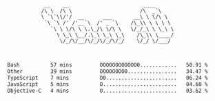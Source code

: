 <div align="center">
<pre><code>
 __    __                        ____      
/\ \  /\ \                      /\  _`\    
\ `\`\\/'/  __      ___       __\ \ \/\ \  
 `\ `\ /' /'__`\  /' _ `\    /\_\\ \ \ \ \ 
   `\ \ \/\ \ \.\_/\ \/\ \   \/_/_\ \ \_\ \
     \ \_\ \__/.\_\ \_\ \_\    /\_\\ \____/
      \/_/\/__/\/_/\/_/\/_/    \/_/ \/___/ 
                                           

</code></pre>

<!--START_SECTION:waka-->

```txt
Bash          57 mins         OOOOOOOOOOOO0............   50.91 %
Other         39 mins         OOOOOOOO0................   34.47 %
TypeScript    7 mins          O0.......................   06.24 %
JavaScript    5 mins          O........................   04.60 %
Objective-C   4 mins          O........................   03.62 %
```

<!--END_SECTION:waka-->
